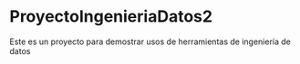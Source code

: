 # ProyectoIngenieriaDatos2
Este es un proyecto para demostrar usos de herramientas de ingeniería de datos
